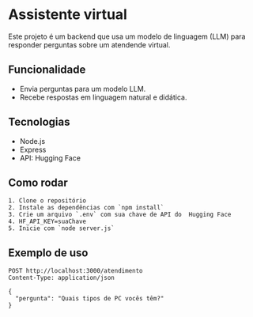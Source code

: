 # Assistente virtual 

Este projeto é um backend que usa um modelo de linguagem (LLM) para responder perguntas sobre um atendende virtual.

## Funcionalidade

- Envia perguntas para um modelo LLM.
- Recebe respostas em linguagem natural e didática.

## Tecnologias

- Node.js
- Express
- API: Hugging Face

## Como rodar
```
1. Clone o repositório
2. Instale as dependências com `npm install`
3. Crie um arquivo `.env` com sua chave de API do  Hugging Face 
4. HF_API_KEY=suaChave
5. Inicie com `node server.js`
```

## Exemplo de uso
```
POST http://localhost:3000/atendimento
Content-Type: application/json

{
  "pergunta": "Quais tipos de PC vocês têm?"
}

```
